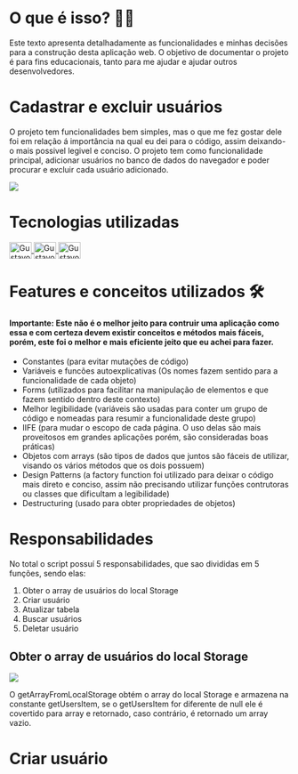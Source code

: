 <div>
  <h1>O que é isso? 👨‍💻</h1>
  <p>
    Este texto apresenta detalhadamente as funcionalidades e minhas decisões para a construção desta aplicação web. O objetivo de documentar
    o projeto é para fins educacionais, tanto para me ajudar e ajudar outros desenvolvedores. 
  </p>
</div>

<div>
  <h1>Cadastrar e excluir usuários</h1>
  <p>O projeto tem funcionalidades bem simples, mas o que me fez gostar dele foi em relação á importância na qual eu dei para o código,
    assim deixando-o mais possivel legivel e conciso. O projeto tem como funcionalidade principal, adicionar usuários no banco de dados
    do navegador e poder procurar e excluir cada usuário adicionado. 
  </p>
  <img src="https://user-images.githubusercontent.com/81722068/136706855-f4b86a3a-10f1-4f92-853c-84cbee166dc4.png">
</div>

<div>
  <h1>Tecnologias utilizadas</h1>
  <a href="https://github.com/gustavorodriguesf/Cadastrar-e-excluir-users">
    <img align="center" width="40" height="30" alt="Gustavo-Html5" src="https://cdn.jsdelivr.net/gh/devicons/devicon/icons/html5/html5-original.svg" />
    <img align="center" width="40" height="30" alt="Gustavo-Css3" src="https://cdn.jsdelivr.net/gh/devicons/devicon/icons/css3/css3-original.svg" />
    <img align="center" width="40" height="30" alt="Gustavo-JavaScript" src="https://cdn.jsdelivr.net/gh/devicons/devicon/icons/javascript/javascript-original.svg" />
  </a>
</div>

<div>
  <h1>Features e conceitos utilizados 🛠️</h1>
  <h4>
    Importante: Este não é o melhor jeito para contruir uma aplicação como essa e com certeza devem existir conceitos e métodos mais fáceis, porém,
    este foi o melhor e mais eficiente jeito que eu achei para fazer.
  </h4>  
  <ul>
    <li>Constantes (para evitar mutações de código)</li>
    <li>Variáveis e funcões autoexplicativas (Os nomes fazem sentido para a funcionalidade de cada objeto)</li>
    <li>Forms (utilizados para facilitar na manipulação de elementos e que fazem sentido dentro deste contexto)</li>
    <li>Melhor legibilidade (variáveis são usadas para conter um grupo de código e nomeadas para resumir a funcionalidade deste grupo)</li>
    <li>IIFE (para mudar o escopo de cada página. O uso delas são mais proveitosos em grandes aplicações porém, são consideradas boas práticas)</li>
    <li>Objetos com arrays (são tipos de dados que juntos são fáceis de utilizar, visando os vários métodos que os dois possuem)</li>
    <li>Design Patterns (a factory function foi utilizado para deixar o código mais direto e conciso, assim não precisando utilizar funções contrutoras ou classes que dificultam a legibilidade)</li>
    <li>Destructuring (usado para obter propriedades de objetos)</li>
  </ul>
</div>

<div>
  <h1>Responsabilidades</h1>
  <p>
    No total o script possuí 5 responsabilidades, que sao divididas em 5 funções, sendo elas: 
  </p>
  <ol>
    <li>Obter o array de usuários do local Storage</li>
    <li>Criar usuário</li>
    <li>Atualizar tabela</li>
    <li>Buscar usuários</li>
    <li>Deletar usuário</li>
  </ol>
</div>
  
<div>
  <h2>Obter o array de usuários do local Storage</h2>  
  <img src="https://user-images.githubusercontent.com/81722068/136864730-949f1941-b4e0-4f52-8db2-669f9a699cf9.png">
  <p>
    O getArrayFromLocalStorage obtém o array do local Storage e armazena na constante getUsersItem, se o getUsersItem for diferente de null ele é covertido para array e retornado, caso contrário, é retornado um array vazio. 
  </p>
</div>
  
<div>
  <h1>Criar usuário</h1>
  <img src="">
</div>
  
  
  
  
